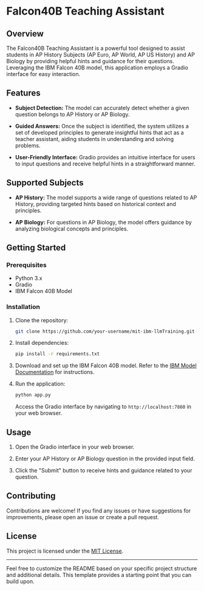 # Falcon40B Teaching Assistant

## Overview

The Falcon40B Teaching Assistant is a powerful tool designed to assist students in AP History Subjects (AP Euro, AP World, AP US History) and AP Biology by providing helpful hints and guidance for their questions. Leveraging the IBM Falcon 40B model, this application employs a Gradio interface for easy interaction.

## Features

- **Subject Detection:** The model can accurately detect whether a given question belongs to AP History or AP Biology.

- **Guided Answers:** Once the subject is identified, the system utilizes a set of developed principles to generate insightful hints that act as a teacher assistant, aiding students in understanding and solving problems.

- **User-Friendly Interface:** Gradio provides an intuitive interface for users to input questions and receive helpful hints in a straightforward manner.

## Supported Subjects

- **AP History:** The model supports a wide range of questions related to AP History, providing targeted hints based on historical context and principles.

- **AP Biology:** For questions in AP Biology, the model offers guidance by analyzing biological concepts and principles.

## Getting Started

### Prerequisites

- Python 3.x
- Gradio
- IBM Falcon 40B Model

### Installation

1. Clone the repository:

   ```bash
   git clone https://github.com/your-username/mit-ibm-llmTraining.git
   ```

2. Install dependencies:

   ```bash
   pip install -r requirements.txt
   ```

3. Download and set up the IBM Falcon 40B model. Refer to the [IBM Model Documentation](https://ibm.com/docs/falcon40b) for instructions.

4. Run the application:

   ```bash
   python app.py
   ```

   Access the Gradio interface by navigating to `http://localhost:7860` in your web browser.

## Usage

1. Open the Gradio interface in your web browser.

2. Enter your AP History or AP Biology question in the provided input field.

3. Click the "Submit" button to receive hints and guidance related to your question.

## Contributing

Contributions are welcome! If you find any issues or have suggestions for improvements, please open an issue or create a pull request.

## License

This project is licensed under the [MIT License](LICENSE).

---

Feel free to customize the README based on your specific project structure and additional details. This template provides a starting point that you can build upon.
